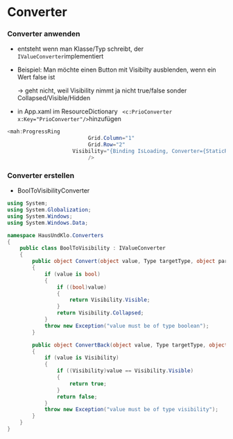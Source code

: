 # Converter

### Converter anwenden

- entsteht wenn man Klasse/Typ schreibt, der `IValueConverter`implementiert

- Beispiel: Man möchte einen Button mit Visibilty ausblenden, wenn ein Wert false ist

  -> geht nicht, weil Visibility nimmt ja nicht true/false sonder Collapsed/Visible/Hidden

- in App.xaml im ResourceDictionary ` <c:PrioConverter x:Key="PrioConverter"/>`hinzufügen

  

```c#
<mah:ProgressRing  
                          Grid.Column="1"
                          Grid.Row="2"
                     Visibility="{Binding IsLoading, Converter={StaticResource BooleanToVisibilityConverter}}"
                          />
```

### Converter erstellen

- BoolToVisibilityConverter

  

```c#
using System;
using System.Globalization;
using System.Windows;
using System.Windows.Data;

namespace HausUndKlo.Converters
{
    public class BoolToVisibility : IValueConverter
    {
        public object Convert(object value, Type targetType, object parameter, CultureInfo culture)
        {
            if (value is bool)
            {
                if ((bool)value)
                {
                    return Visibility.Visible;
                }
                return Visibility.Collapsed;
            }
            throw new Exception("value must be of type boolean");
        }

        public object ConvertBack(object value, Type targetType, object parameter, CultureInfo culture)
        {
            if (value is Visibility)
            {
                if ((Visibility)value == Visibility.Visible)
                {
                    return true;
                }
                return false;
            }
            throw new Exception("value must be of type visibility");
        }
    }
}
```

